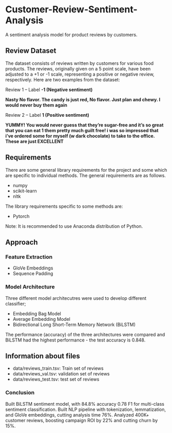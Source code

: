 # Customer-Review-Sentiment-Analysis
 A sentiment analysis model for product reviews by customers.

## Review Dataset
The dataset consists of reviews written by customers for various food products. The reviews, originally given on a 5 point scale, have been adjusted to a +1 or -1 scale, representing a positive or negative review, respectively. Here are two examples from the dataset:

Review 1 – Label **-1 (Negative sentiment)**

**Nasty No flavor. The candy is just red, No flavor. Just plan and chewy. I would never buy them again**

Review 2 – Label **1 (Positive sentiment)**

**YUMMY! You would never guess that they’re sugar-free and it’s so great that you can eat 1 them pretty much guilt free! i was so impressed that i’ve ordered some for myself (w dark chocolate) to take to the office. These are just EXCELLENT**


## Requirements
There are some general library requirements for the project and some which are specific to individual methods. The general requirements are as follows.

- numpy
- scikit-learn
- nltk

The library requirements specific to some methods are:

- Pytorch 

Note: It is recommended to use Anaconda distribution of Python.

## Approach

### Feature Extraction

- GloVe Embeddings
- Sequence Padding

### Model Architecture

Three different model architecutres were used to develop different classifier;
- Embedding Bag Model
- Average Embedding Model
- Bidirectional Long Short-Term Memory Network (BiLSTM)

The performance (accuracy) of the three architectures were compared and BiLSTM had the highest performance - the test accuracy is 0.848. 

## Information about  files

- data/reviews_train.tsv: Train set of reviews
- data/reviews_val.tsv: validation set of reviews
- data/reviews_test.tsv: test set of reviews
### Conclusion
 Built BiLSTM sentiment model, with 84.8% accuracy 0.78 F1 for multi-class sentiment classification.
 Built NLP pipeline with tokenization, lemmatization, and GloVe embeddings, cutting analysis time 76%.
 Analyzed 400K+ customer reviews, boosting campaign ROI by 22% and cutting churn by 15%.
